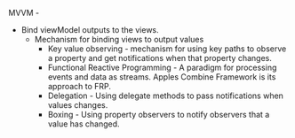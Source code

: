 
MVVM -

* Bind viewModel outputs to the views.
    * Mechanism for binding views to output values 
        * Key value observing - mechanism for using key paths to observe a property and get notifications when that property changes.
        * Functional Reactive Programming - A paradigm for processing events and data as streams. Apples Combine Framework is its approach to FRP.
        * Delegation - Using delegate methods to pass notifications when values changes.
        * Boxing - Using property observers to notify observers that a value has changed.
